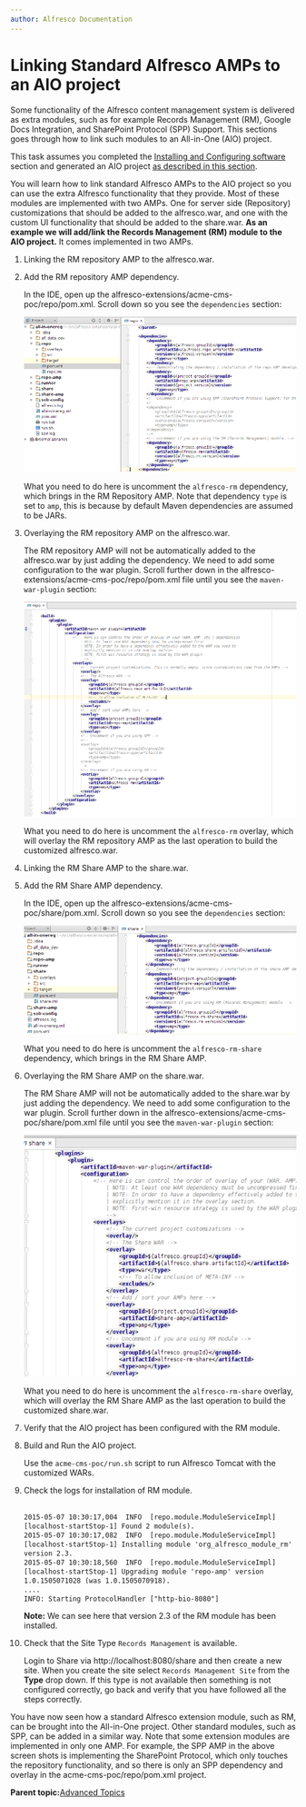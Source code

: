 ```yaml
---
author: Alfresco Documentation
---
```


# Linking Standard Alfresco AMPs to an AIO project

Some functionality of the Alfresco content management system is delivered as extra modules, such as for example Records Management \(RM\), Google Docs Integration, and SharePoint Protocol \(SPP\) Support. This sections goes through how to link such modules to an All-in-One \(AIO\) project.

This task assumes you completed the [Installing and Configuring software](../concepts/alfresco-sdk-installing-prerequisite-software.md) section and generated an AIO project [as described in this section](alfresco-sdk-tutorials-all-in-one-archetype.md).

You will learn how to link standard Alfresco AMPs to the AIO project so you can use the extra Alfresco functionality that they provide. Most of these modules are implemented with two AMPs. One for server side \(Repository\) customizations that should be added to the alfresco.war, and one with the custom UI functionality that should be added to the share.war. **As an example we will add/link the Records Management \(RM\) module to the AIO project.** It comes implemented in two AMPs.

1.  Linking the RM repository AMP to the alfresco.war.
2.  Add the RM repository AMP dependency.

    In the IDE, open up the alfresco-extensions/acme-cms-poc/repo/pom.xml. Scroll down so you see the `dependencies` section:

    ![](../images/alfresco-sdk-advanced-add-alf-amps-repo.png)

    What you need to do here is uncomment the `alfresco-rm` dependency, which brings in the RM Repository AMP. Note that dependency `type` is set to `amp`, this is because by default Maven dependencies are assumed to be JARs.

3.  Overlaying the RM repository AMP on the alfresco.war.

    The RM repository AMP will not be automatically added to the alfresco.war by just adding the dependency. We need to add some configuration to the war plugin. Scroll further down in the alfresco-extensions/acme-cms-poc/repo/pom.xml file until you see the `maven-war-plugin` section:

    ![](../images/alfresco-sdk-advanced-add-alf-amps-repo2.png)

    What you need to do here is uncomment the `alfresco-rm` overlay, which will overlay the RM repository AMP as the last operation to build the customized alfresco.war.

4.  Linking the RM Share AMP to the share.war.
5.  Add the RM Share AMP dependency.

    In the IDE, open up the alfresco-extensions/acme-cms-poc/share/pom.xml. Scroll down so you see the `dependencies` section:

    ![](../images/alfresco-sdk-advanced-add-alf-amps-share.png)

    What you need to do here is uncomment the `alfresco-rm-share` dependency, which brings in the RM Share AMP.

6.  Overlaying the RM Share AMP on the share.war.

    The RM Share AMP will not be automatically added to the share.war by just adding the dependency. We need to add some configuration to the war plugin. Scroll further down in the alfresco-extensions/acme-cms-poc/share/pom.xml file until you see the `maven-war-plugin` section:

    ![](../images/alfresco-sdk-advanced-add-alf-amps-share2.png)

    What you need to do here is uncomment the `alfresco-rm-share` overlay, which will overlay the RM Share AMP as the last operation to build the customized share.war.

7.  Verify that the AIO project has been configured with the RM module.
8.  Build and Run the AIO project.

    Use the `acme-cms-poc/run.sh` script to run Alfresco Tomcat with the customized WARs.

9.  Check the logs for installation of RM module.

    ```
    
    2015-05-07 10:30:17,004  INFO  [repo.module.ModuleServiceImpl] [localhost-startStop-1] Found 2 module(s).
    2015-05-07 10:30:17,082  INFO  [repo.module.ModuleServiceImpl] [localhost-startStop-1] Installing module 'org_alfresco_module_rm' version 2.3.
    2015-05-07 10:30:18,560  INFO  [repo.module.ModuleServiceImpl] [localhost-startStop-1] Upgrading module 'repo-amp' version 1.0.1505071028 (was 1.0.1505070918).
    ....
    INFO: Starting ProtocolHandler ["http-bio-8080"]
    
    ```

    **Note:** We can see here that version 2.3 of the RM module has been installed.

10. Check that the Site Type `Records Management` is available.

    Login to Share via http://localhost:8080/share and then create a new site. When you create the site select `Records Management Site` from the **Type** drop down. If this type is not available then something is not configured correctly, go back and verify that you have followed all the steps correctly.


You have now seen how a standard Alfresco extension module, such as RM, can be brought into the All-in-One project. Other standard modules, such as SPP, can be added in a similar way. Note that some extension modules are implemented in only one AMP. For example, the SPP AMP in the above screen shots is implementing the SharePoint Protocol, which only touches the repository functionality, and so there is only an SPP dependency and overlay in the acme-cms-poc/repo/pom.xml project.

**Parent topic:**[Advanced Topics](../concepts/alfresco-sdk-advanced-topics.md)

